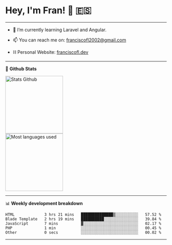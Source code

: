 # Hey, I'm Fran! 👋 :es:

-------

- 🌱 I’m currently learning Laravel and Angular.

- 📫 You can reach me on: franciscofl2002@gmail.com

- ⛓  Personal Website: [franciscofl.dev](https://www.franciscofl.dev/)

-------

📝 **Github Stats**


<div align="left">
  <img height="180em" src="https://github-readme-stats.vercel.app/api?username=franciscofl12&count_private=true&show_icons=true&theme=dracula&bg_color=-45deg,282A36,3D3344" alt="Stats Github"/>
  <br>
  <img height="180em" src="https://github-readme-stats.vercel.app/api/top-langs/?username=franciscofl12&count_private&theme=dracula&bg_color=-45deg,282A36,3D3344&layout=compact&langs_count=6" alt="Most languages used"/>
</div>

-------

📊 **Weekly development breakdown**


<!--START_SECTION:waka-->

```text
HTML             3 hrs 21 mins   ██████████████▒░░░░░░░░░░   57.52 %
Blade Template   2 hrs 19 mins   ██████████░░░░░░░░░░░░░░░   39.84 %
JavaScript       7 mins          ▓░░░░░░░░░░░░░░░░░░░░░░░░   02.17 %
PHP              1 min           ░░░░░░░░░░░░░░░░░░░░░░░░░   00.45 %
Other            0 secs          ░░░░░░░░░░░░░░░░░░░░░░░░░   00.02 %
```

<!--END_SECTION:waka-->

-------

